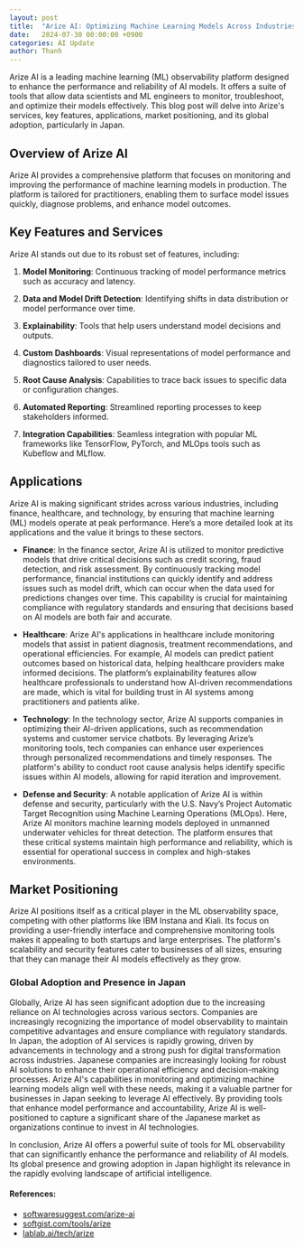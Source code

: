 ```yaml
---
layout: post
title:  "Arize AI: Optimizing Machine Learning Models Across Industries"
date:   2024-07-30 00:00:00 +0900
categories: AI Update
author: Thanh
---
```


Arize AI is a leading machine learning (ML) observability platform designed to enhance the performance and reliability of AI models. It offers a suite of tools that allow data scientists and ML engineers to monitor, troubleshoot, and optimize their models effectively. This blog post will delve into Arize's services, key features, applications, market positioning, and its global adoption, particularly in Japan.

## **Overview of Arize AI**

Arize AI provides a comprehensive platform that focuses on monitoring and improving the performance of machine learning models in production. The platform is tailored for practitioners, enabling them to surface model issues quickly, diagnose problems, and enhance model outcomes.

## **Key Features and Services**

Arize AI stands out due to its robust set of features, including:

1. **Model Monitoring**: Continuous tracking of model performance metrics such as accuracy and latency.

2. **Data and Model Drift Detection**: Identifying shifts in data distribution or model performance over time.

3. **Explainability**: Tools that help users understand model decisions and outputs.

4. **Custom Dashboards**: Visual representations of model performance and diagnostics tailored to user needs.

5. **Root Cause Analysis**: Capabilities to trace back issues to specific data or configuration changes.

6. **Automated Reporting**: Streamlined reporting processes to keep stakeholders informed.

7. **Integration Capabilities**: Seamless integration with popular ML frameworks like TensorFlow, PyTorch, and MLOps tools such as Kubeflow and MLflow.

## **Applications**

Arize AI is making significant strides across various industries, including finance, healthcare, and technology, by ensuring that machine learning (ML) models operate at peak performance. Here’s a more detailed look at its applications and the value it brings to these sectors.

- **Finance**: In the finance sector, Arize AI is utilized to monitor predictive models that drive critical decisions such as credit scoring, fraud detection, and risk assessment. By continuously tracking model performance, financial institutions can quickly identify and address issues such as model drift, which can occur when the data used for predictions changes over time. This capability is crucial for maintaining compliance with regulatory standards and ensuring that decisions based on AI models are both fair and accurate.

- **Healthcare**: Arize AI's applications in healthcare include monitoring models that assist in patient diagnosis, treatment recommendations, and operational efficiencies. For example, AI models can predict patient outcomes based on historical data, helping healthcare providers make informed decisions. The platform’s explainability features allow healthcare professionals to understand how AI-driven recommendations are made, which is vital for building trust in AI systems among practitioners and patients alike.

- **Technology**: In the technology sector, Arize AI supports companies in optimizing their AI-driven applications, such as recommendation systems and customer service chatbots. By leveraging Arize’s monitoring tools, tech companies can enhance user experiences through personalized recommendations and timely responses. The platform's ability to conduct root cause analysis helps identify specific issues within AI models, allowing for rapid iteration and improvement.

- **Defense and Security**: A notable application of Arize AI is within defense and security, particularly with the U.S. Navy’s Project Automatic Target Recognition using Machine Learning Operations (MLOps). Here, Arize AI monitors machine learning models deployed in unmanned underwater vehicles for threat detection. The platform ensures that these critical systems maintain high performance and reliability, which is essential for operational success in complex and high-stakes environments.


## **Market Positioning**

Arize AI positions itself as a critical player in the ML observability space, competing with other platforms like IBM Instana and Kiali. Its focus on providing a user-friendly interface and comprehensive monitoring tools makes it appealing to both startups and large enterprises. The platform's scalability and security features cater to businesses of all sizes, ensuring that they can manage their AI models effectively as they grow.


### **Global Adoption and Presence in Japan**

Globally, Arize AI has seen significant adoption due to the increasing reliance on AI technologies across various sectors. Companies are increasingly recognizing the importance of model observability to maintain competitive advantages and ensure compliance with regulatory standards.
In Japan, the adoption of AI services is rapidly growing, driven by advancements in technology and a strong push for digital transformation across industries. Japanese companies are increasingly looking for robust AI solutions to enhance their operational efficiency and decision-making processes. Arize AI's capabilities in monitoring and optimizing machine learning models align well with these needs, making it a valuable partner for businesses in Japan seeking to leverage AI effectively.
By providing tools that enhance model performance and accountability, Arize AI is well-positioned to capture a significant share of the Japanese market as organizations continue to invest in AI technologies.



In conclusion, Arize AI offers a powerful suite of tools for ML observability that can significantly enhance the performance and reliability of AI models. Its global presence and growing adoption in Japan highlight its relevance in the rapidly evolving landscape of artificial intelligence.

#### References:
- [softwaresuggest.com/arize-ai](https://www.softwaresuggest.com/arize-ai)
- [softgist.com/tools/arize](https://softgist.com/tools/arize)
- [lablab.ai/tech/arize](https://lablab.ai/tech/arize)
